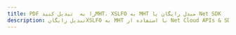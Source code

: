 ---title: PDF را به  تبدیل کنیدMHT، XSLFO به MHT مبدل رایگان یا Net SDKdescription: تبدیل رایگانXSLFO به MHT با استفاده از Net Cloud APIs & SDK همچنین اسناد PDF را در Cloud ایجاد، ویرایش و رندر کنید.---
